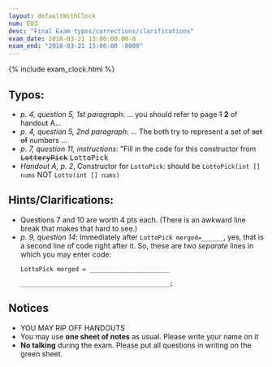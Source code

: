 ```yaml
---
layout: defaultWithClock
num: E03
desc: "Final Exam typos/corrections/clarifications"
exam_date: 2018-03-21 13:00:00.00-8
exam_end: "2018-03-21 15:00:00 -0800"
---
```


{% include exam_clock.html %}

<div style="display:none; clear:both;">
http://ucsb-cs56-w18.github.io/exam/e03/typos/
</div>

## Typos:

* *p. 4, question 5, 1st paragraph*: ... you should refer to page <s>1</s> <b>2</b> of handout A...
* *p. 4, question 5, 2nd paragraph*: ... The both try to represent a set of <s>set of</s> numbers ...
* *p. 7, question 11, instructions*: "Fill in the code for this constructor from <s><tt>LotteryPick</tt></s> <tt>LottoPick</tt>
* *Handout A, p. 2*, Constructor for `LottoPick`: should be `LottoPick(int [] nums` NOT `Lotto(int [] nums)`

## Hints/Clarifications:

* Questions 7 and 10 are worth 4 pts each.  (There is an awkward line break that makes that hard to see.)
* *p. 9, question 14*: Immediately after `LottoPick merged=______`, yes, that is a second line of code right after it.
   So, these are two *separate* lines in which you may enter code:
   ```
   LottoPick merged = ______________________
   
   _________________________________________;
   ```

## Notices

* YOU MAY RIP OFF HANDOUTS
* You may use **one sheet of notes** as usual.  Please write your name on it
* **No talking** during the exam.  Please put all questions in writing on the green sheet.


